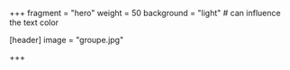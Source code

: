 +++
fragment = "hero"
weight = 50
background = "light" # can influence the text color

[header]
  image = "groupe.jpg"

+++
